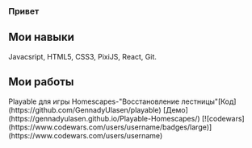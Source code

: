 ### Привет

<!--**GennadyUlasen/GennadyUlasen** is a ✨ _special_ ✨ repository because its `README.md` (this file) appears on your GitHub profile.
Here are some ideas to get you started:

- 🔭 I’m currently working on ...
- 🌱 I’m currently learning ...
- 👯 I’m looking to collaborate on ...
- 🤔 I’m looking for help with ...
- 💬 Ask me about ...
- 📫 How to reach me: ...
- 😄 Pronouns: ...
- ⚡ Fun fact: ...
-->
<h2>Мои навыки</h2>
 Javacsript, HTML5, CSS3, PixiJS, React, Git.
 <h2>Мои работы</h2>
 Playable для игры Homescapes-"Восстановление лестницы"[Код](https://github.com/GennadyUlasen/playable)
 [Демо](https://gennadyulasen.github.io/Playable-Homescapes/)
[![codewars](https://www.codewars.com/users/username/badges/large)](https://www.codewars.com/users/username)
